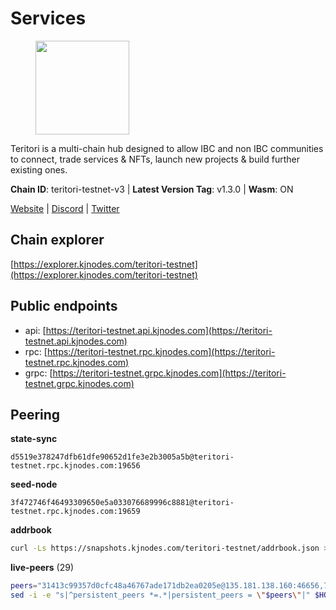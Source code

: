 # Services

<figure><img src="https://raw.githubusercontent.com/kj89/testnet_manuals/main/pingpub/logos/teritori.png" width="150" alt=""><figcaption></figcaption></figure>

Teritori is a multi-chain hub designed to allow IBC and non IBC communities  to connect, trade services & NFTs, launch new projects & build further existing ones.

**Chain ID**: teritori-testnet-v3 | **Latest Version Tag**: v1.3.0 | **Wasm**: ON

[Website](https://teritori.com) | [Discord](https://discord.gg/teritori) | [Twitter](https://twitter.com/TeritoriNetwork)


## Chain explorer
[https://explorer.kjnodes.com/teritori-testnet](https://explorer.kjnodes.com/teritori-testnet)

## Public endpoints

* api: [https://teritori-testnet.api.kjnodes.com](https://teritori-testnet.api.kjnodes.com)
* rpc: [https://teritori-testnet.rpc.kjnodes.com](https://teritori-testnet.rpc.kjnodes.com)
* grpc: [https://teritori-testnet.grpc.kjnodes.com](https://teritori-testnet.grpc.kjnodes.com)

## Peering

**state-sync**

```text
d5519e378247dfb61dfe90652d1fe3e2b3005a5b@teritori-testnet.rpc.kjnodes.com:19656
```

**seed-node**

```text
3f472746f46493309650e5a033076689996c8881@teritori-testnet.rpc.kjnodes.com:19659
```

**addrbook**
```bash
curl -Ls https://snapshots.kjnodes.com/teritori-testnet/addrbook.json > $HOME/.teritorid/config/addrbook.json
```

**live-peers** (29)
```bash
peers="31413c99357d0cfc48a46767ade171db2ea0205e@135.181.138.160:46656,7c6deaf1249610bf058f8f2127e0aa6241faa837@65.108.238.217:11054,0e51ebd10636b48b69625677a5154b839ff3f557@65.108.43.116:56107,bf100c1b6b44a6e96ab5691f3023cec3c27747fd@144.126.142.78:46656,d5519e378247dfb61dfe90652d1fe3e2b3005a5b@65.109.68.190:19656,ac94097daec8a32d4ed3f074f26f214cedfbb541@85.173.112.154:26656,3614bc766d73bebf6b73737b6690af60e7f0683e@65.108.206.118:46656,d888e05bac5209df36bdeef3497c00c96367a04f@195.201.231.163:26656,ec0c58dbfe67a12ea16951134e29a6566ac05add@185.217.125.98:26656,c89ecc57dc30addb7e9032684916725c25b2a6c5@162.55.103.44:26656,8ef4ef39a887861744717feacc350403387c4c56@65.109.38.54:21096,303666c503cd27161529692de701f5b2d3a2f043@65.109.23.114:15956,39a4dbd5a4199187bf4f6b30ac03156b3e3d7b29@65.21.139.170:20026,4ebfdac0d496be2407c02202e5ad6f226a11b37a@65.21.134.202:26736,3b539b6cff93fb3631d0a600a56ade3c6ca6bea3@51.79.28.170:26656,e1c50c477202e2f37643d044a6cde3c913f42230@65.108.71.92:54256,69012ce642095e15f588ddb154327633bb2ecb9c@65.109.39.223:26656,5ae1012f9b0f4672d8152de903d115dd2f1a3ee3@65.21.170.3:27656,ccc59b8a55f9c6e7a24bd693e2796f781ea3a670@65.108.227.133:27656,53f69cd52a4b633179b9e762cf8d51f6696a27f6@51.159.141.148:26656,a97eb7a4f3d857f1ff82265d2905fc0762a6bfd4@135.125.5.31:54256,6bc9f80a5123d62c23aadb7b5d68b740a794b0c6@207.180.194.156:36656,15dd94f68c450da2c3b7c60b6364e3dce6f0cbf2@185.193.66.68:26641,0d19829b0dd1fc324cfde1f7bc15860c896b7ac1@65.108.121.240:27656,c56b132be41b247c9f8fa1f2addaca57f9946e29@75.119.159.159:44656,e78cee0e46927e483212e0313a35da6cc9151ed5@65.109.28.219:15956,e1b331c1f3cba509960c65d6c6bc9b49532bcbaa@65.109.85.170:27656,b33ebb4672f929dddde1365c9678a39abfd881fb@54.202.144.51:26656,625b814af9f535b91a92727138838fde0174faff@65.108.124.172:27656"
sed -i -e "s|^persistent_peers *=.*|persistent_peers = \"$peers\"|" $HOME/.teritorid/config/config.toml
```
